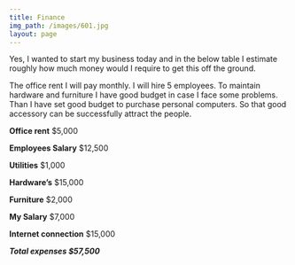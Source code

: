 ```yaml
---
title: Finance
img_path: /images/601.jpg
layout: page
---
```

Yes, I wanted to start my business today and in the below table I estimate roughly how much money would I require to get this off the ground.

The office rent I will pay monthly. I will hire 5 employees. To maintain hardware and furniture I have good budget in case I face some problems. Than I have set good budget to purchase personal computers. So that good accessory can be successfully attract the people.

**Office rent**   $5,000

**Employees Salary** $12,500

**Utilities** $1,000

**Hardware’s** $15,000

**Furniture** $2,000

**My Salary** $7,000

**Internet connection** $15,000

_**Total expenses $57,500**_

